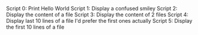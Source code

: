 Script 0: Print Hello World
Script 1: Display a confused smiley
Script 2: Display the content of a file
Script 3: Display the content of 2 files
Script 4: Display last 10 lines of a file
I'd prefer the first ones actually
Script 5: Display the first 10 lines of a file
